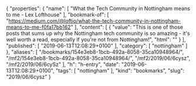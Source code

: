 {
  "properties": {
    "name": [
      "What the Tech Community in Nottingham means to me - Lex Lofthouse"
    ],
    "bookmark-of": [
      "https://medium.com/@loftio/what-the-tech-community-in-nottingham-means-to-me-f0fa17bb162"
    ],
    "content": [
      {
        "value": "This is one of those posts that sums up why the Nottingham tech community is so amazing - it's well worth a read, especially if you're not from Nottingham!",
        "html": ""
      }
    ],
    "published": [
      "2019-06-13T12:08:29+0100"
    ],
    "category": [
      "nottingham"
    ]
  },
  "aliases": [
    "/bookmarks/154e3eb8-1bcb-492a-8058-35ca10948964/",
    "/mf2/154e3eb8-1bcb-492a-8058-35ca10948964/",
    "/mf2/2019/06/6cysz",
    "/mf2/2019/06/6cySz"
  ],
  "h": "h-entry",
  "date": "2019-06-13T12:08:29+0100",
  "tags": [
    "nottingham"
  ],
  "kind": "bookmarks",
  "slug": "2019/06/6cysz"
}
